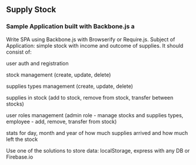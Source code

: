 ## Supply Stock ##

### Sample Application built with Backbone.js a ###
Write SPA using Backbone.js with Browserify or Require.js.
Subject of Application: simple stock with income and outcome of supplies.
It should consist of:

user auth and registration

stock management (create, update, delete)

supplies types management (create, update, delete)

supplies in stock (add to stock, remove from stock, transfer between stocks)

user roles management (admin role - manage stocks and supplies types, employee - add, remove, transfer from stock)

stats for day, month and year of how much supplies arrived and how much left the stock

Use one of the solutions to store data: localStorage, express with any DB or Firebase.io

